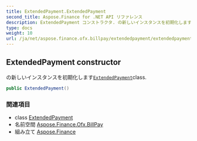 ```yaml
---
title: ExtendedPayment.ExtendedPayment
second_title: Aspose.Finance for .NET API リファレンス
description: ExtendedPayment コンストラクタ. の新しいインスタンスを初期化しますExtendedPaymentclass.
type: docs
weight: 10
url: /ja/net/aspose.finance.ofx.billpay/extendedpayment/extendedpayment/
---
```

## ExtendedPayment constructor

の新しいインスタンスを初期化します[`ExtendedPayment`](../)class.

```csharp
public ExtendedPayment()
```

### 関連項目

* class [ExtendedPayment](../)
* 名前空間 [Aspose.Finance.Ofx.BillPay](../../extendedpayment/)
* 組み立て [Aspose.Finance](../../../)


